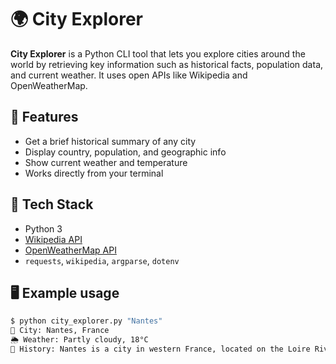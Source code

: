 # 🌍 City Explorer

**City Explorer** is a Python CLI tool that lets you explore cities around the world by retrieving key information such as historical facts, population data, and current weather. It uses open APIs like Wikipedia and OpenWeatherMap.

## 🚀 Features

- Get a brief historical summary of any city
- Display country, population, and geographic info
- Show current weather and temperature
- Works directly from your terminal

## 🧰 Tech Stack

- Python 3
- [Wikipedia API](https://www.mediawiki.org/wiki/API:Main_page)
- [OpenWeatherMap API](https://openweathermap.org/api)
- `requests`, `wikipedia`, `argparse`, `dotenv`

## 🖥️ Example usage

```bash
$ python city_explorer.py "Nantes"
📍 City: Nantes, France
🌦 Weather: Partly cloudy, 18°C
🧠 History: Nantes is a city in western France, located on the Loire River...

